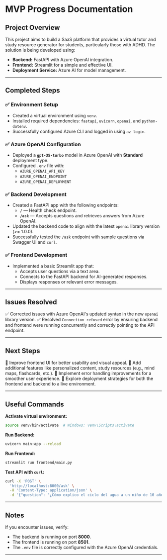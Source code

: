 # MVP Progress Documentation

## Project Overview
This project aims to build a SaaS platform that provides a virtual tutor and study resource generator for students, particularly those with ADHD. The solution is being developed using:

- **Backend:** FastAPI with Azure OpenAI integration.
- **Frontend:** Streamlit for a simple and effective UI.
- **Deployment Service:** Azure AI for model management.

---

## Completed Steps
### ✅ Environment Setup
- Created a virtual environment using `venv`.
- Installed required dependencies: `fastapi`, `uvicorn`, `openai`, and `python-dotenv`.
- Successfully configured Azure CLI and logged in using `az login`.

### ✅ Azure OpenAI Configuration
- Deployed a **`gpt-35-turbo`** model in Azure OpenAI with **Standard** deployment type.
- Configured `.env` file with:
  - `AZURE_OPENAI_API_KEY`
  - `AZURE_OPENAI_ENDPOINT`
  - `AZURE_OPENAI_DEPLOYMENT`

### ✅ Backend Development
- Created a FastAPI app with the following endpoints:
  - **`/`** — Health check endpoint.
  - **`/ask`** — Accepts questions and retrieves answers from Azure OpenAI.
- Updated the backend code to align with the latest `openai` library version (>= 1.0.0).
- Successfully tested the `/ask` endpoint with sample questions via Swagger UI and `curl`.

### ✅ Frontend Development
- Implemented a basic Streamlit app that:
  - Accepts user questions via a text area.
  - Connects to the FastAPI backend for AI-generated responses.
  - Displays responses or relevant error messages.

---

## Issues Resolved
✅ Corrected issues with Azure OpenAI's updated syntax in the new `openai` library version.
✅ Resolved `Connection refused` error by ensuring backend and frontend were running concurrently and correctly pointing to the API endpoint.

---

## Next Steps
🔹 Improve frontend UI for better usability and visual appeal.
🔹 Add additional features like personalized content, study resources (e.g., mind maps, flashcards, etc.).
🔹 Implement error handling improvements for a smoother user experience.
🔹 Explore deployment strategies for both the frontend and backend to a live environment.

---

## Useful Commands
**Activate virtual environment:**
```bash
source venv/bin/activate  # Windows: venv\Scripts\activate
```

**Run Backend:**
```bash
uvicorn main:app --reload
```

**Run Frontend:**
```bash
streamlit run frontend/main.py
```

**Test API with `curl`:**
```bash
curl -X 'POST' \
  'http://localhost:8000/ask' \
  -H 'Content-Type: application/json' \
  -d '{"question": "¿Cómo explico el ciclo del agua a un niño de 10 años con TDAH?"}'
```

---

## Notes
If you encounter issues, verify:
- The backend is running on port **8000**.
- The frontend is running on port **8501**.
- The `.env` file is correctly configured with the Azure OpenAI credentials.

---

